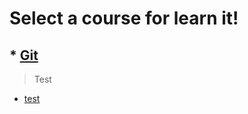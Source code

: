 # Select a course for learn it!

## * [Git](https://github.com/ALTONIBOT/Public/blob/main/Git.md)
> Test

* [test](https://github.com/ALTONIBOT/Public/img/3D.glb)